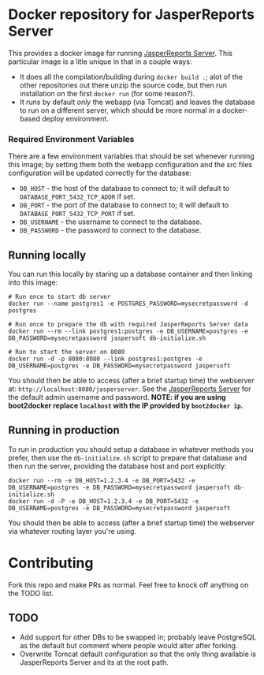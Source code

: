 # Docker repository for JasperReports Server

This provides a docker image for running
[JasperReports Server](http://community.jaspersoft.com/project/jasperreports-server).
This particular image is a litle unique in that in a couple ways:

* It does all the compilation/building during `docker build .`; alot of
  the other repositories out there unzip the source code, but then run
  installation on the first `docker run` (for some reason?).
* It runs by default _only_ the webapp (via Tomcat) and leaves the
  database to run on a different server, which should be more normal in
  a docker-based deploy environment.

### Required Environment Variables

There are a few environment variables that should be set whenever
running this image; by setting them both the webapp configuration and
the src files configuration will be updated correctly for the database:

* `DB_HOST` - the host of the database to connect to; it will
  default to `DATABASE_PORT_5432_TCP_ADDR` if set.
* `DB_PORT` - the port of the database to connect to; it will
  default to `DATABASE_PORT_5432_TCP_PORT` if set.
* `DB_USERNAME` - the username to connect to the database.
* `DB_PASSWORD` - the password to connect to the database.


## Running locally

You can run this locally by staring up a database container and then
linking into this image:

```
# Run once to start db server
docker run --name postgres1 -e POSTGRES_PASSWORD=mysecretpassword -d postgres

# Run once to prepare the db with required JasperReports Server data
docker run --rm --link postgres1:postgres -e DB_USERNAME=postgres -e DB_PASSWORD=mysecretpassword jaspersoft db-initialize.sh

# Run to start the server on 8080
docker run -d -p 8080:8080 --link postgres1:postgres -e DB_USERNAME=postgres -e DB_PASSWORD=mysecretpassword jaspersoft
```

You should then be able to access (after a brief startup time) the
webserver at: `http://localhost:8080/jasperserver`. See the
[JasperReports Server](http://community.jaspersoft.com/project/jasperreports-server)
for the default admin username and password. **NOTE: if you are using
boot2docker replace `localhost` with the IP provided by `boot2docker
ip`.**

## Running in production

To run in production you should setup a database in whatever methods you prefer, then use the `db-initialize.sh` script to prepare that database and then run the server, providing the database host and port explicitly:

```
docker run --rm -e DB_HOST=1.2.3.4 -e DB_PORT=5432 -e DB_USERNAME=postgres -e DB_PASSWORD=mysecretpassword jaspersoft db-initialize.sh
docker run -d -P -e DB_HOST=1.2.3.4 -e DB_PORT=5432 -e DB_USERNAME=postgres -e DB_PASSWORD=mysecretpassword jaspersoft
```

You should then be able to access (after a brief startup time) the
webserver via whatever routing layer you're using.


# Contributing

Fork this repo and make PRs as normal. Feel free to knock off anything
on the TODO list.

## TODO

* Add support for other DBs to be swapped in; probably leave PostgreSQL
  as the default but comment where people would alter after forking.
* Overwrite Tomcat default configuration so that the only thing
  available is JasperReports Server and its at the root path.
